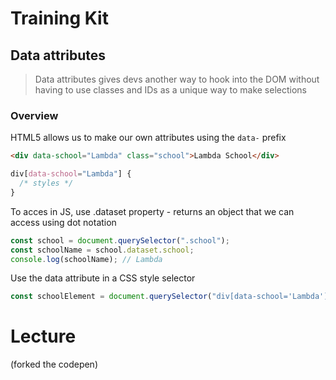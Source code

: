 # Training Kit

## Data attributes

> Data attributes gives devs another way to hook into the DOM without having to use classes and IDs as a unique way to make selections

### Overview

HTML5 allows us to make our own attributes using the `data-` prefix

```html
<div data-school="Lambda" class="school">Lambda School</div>
```

```css
div[data-school="Lambda"] {
  /* styles */
}
```

To acces in JS, use .dataset property - returns an object that we can access using dot notation

```js
const school = document.querySelector(".school");
const schoolName = school.dataset.school;
console.log(schoolName); // Lambda
```

Use the data attribute in a CSS style selector

```js
const schoolElement = document.querySelector("div[data-school='Lambda']");
```

# Lecture

(forked the codepen)
